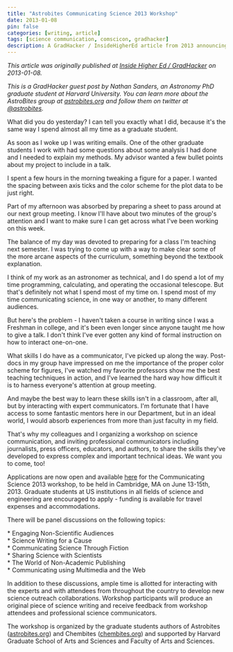 ```yaml
---
title: "Astrobites Communicating Science 2013 Workshop"
date: 2013-01-08
pin: false
categories: [writing, article]
tags: [science communication, comscicon, gradhacker]
description: A GradHacker / InsideHigherEd article from 2013 announcing the first ComSciCon conference.
---
```


*This article was originally published at [Inside Higher Ed / GradHacker](https://www.insidehighered.com/blogs/gradhacker/astrobites-communicating-science-2013-workshop) on 2013-01-08.*

<p><i>This is a GradHacker guest post by Nathan Sanders, an Astronomy PhD graduate student at Harvard University. You can learn more about the AstroBites group at <a target="_blank" href="https://astrobites.org/">astrobites.org</a> and follow them on twitter at <a target="_blank" href="https://twitter.com/astrobites">@astrobites</a>.</i></p><p>What did you do yesterday? I can tell you exactly what I did, because it's the same way I spend almost all my time as a graduate student.</p><p>As soon as I woke up I was writing emails.  One of the other graduate students I work with had some questions about some analysis I had done and I needed to explain my methods.  My advisor wanted a few bullet points about my project to include in a talk.</p><p>I spent a few hours in the morning tweaking a figure for a paper.  I wanted the spacing between axis ticks and the color scheme for the plot data to be just right.</p><p>Part of my afternoon was absorbed by preparing a sheet to pass around at our next group meeting.  I know I'll have about two minutes of the group's attention and I want to make sure I can get across what I've been working on this week.</p><p>The balance of my day was devoted to preparing for a class I'm teaching next semester.  I was trying to come up with a way to make clear some of the more arcane aspects of the curriculum, something beyond the textbook explanation.</p><p>I think of my work as an astronomer as technical, and I do spend a lot of my time programming, calculating, and operating the occasional telescope.  But that's definitely not what I spend most of my time on. I spend most of my time communicating science, in one way or another, to many different audiences.</p><p>But here's the problem - I haven't taken a course in writing since I was a Freshman in college, and it's been even longer since anyone taught me how to give a talk. I don't think I've ever gotten any kind of formal instruction on how to interact one-on-one.</p><p>What skills I do have as a communicator, I've picked up along the way. Post-docs in my group have impressed on me the importance of the proper color scheme for figures, I've watched my favorite professors show me the best teaching techniques in action, and I've learned the hard way how difficult it is to harness everyone's attention at group meeting.</p><p>And maybe the best way to learn these skills isn't in a classroom, after all, but by interacting with expert communicators.  I'm fortunate that I have access to some fantastic mentors here in our Department, but in an ideal world, I would absorb experiences from more than just faculty in my field.</p><p>That's why my colleagues and I organizing a workshop on science communication, and inviting professional communicators including journalists, press officers, educators, and authors, to share the skills they've developed to express complex and important technical ideas.  We want you to come, too!</p><p>	Applications are now open and available <a target="_blank" href="http://workshop.astrobites.com/">here</a>  for the Communicating Science 2013 workshop, to be held in Cambridge, MA on June 13-15th, 2013.  Graduate students at US institutions in all fields of science and engineering are encouraged to apply - funding is available for travel expenses and accommodations.</p><div>	<p>There will be panel discussions on the following topics:</p>	<p>* Engaging Non-Scientific Audiences<br />		* Science Writing for a Cause<br />		* Communicating Science Through Fiction<br />		* Sharing Science with Scientists<br />		* The World of Non-Academic Publishing<br />		* Communicating using Multimedia and the Web</p>	<p>In addition to these discussions, ample time is allotted for interacting with the experts and with attendees from throughout the country to develop new science outreach collaborations.  Workshop participants will produce an original piece of science writing and receive feedback from workshop attendees and professional science communicators.</p>	<p>The workshop is organized by the graduate students authors of Astrobites (<a href="http://astrobites.org/" target="_blank">astrobites.org</a>) and Chembites (<a href="http://chembites.org/" target="_blank">chembites.org</a>) and supported by Harvard Graduate School of Arts and Sciences and Faculty of Arts and Sciences.</p>
